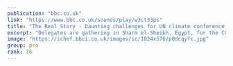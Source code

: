```yaml
---
publication: "bbc.co.uk"
link: "https://www.bbc.co.uk/sounds/play/w3ct33ps"
title: "The Real Story - Daunting challenges for UN climate conference - BBC Sounds"
excerpt: "Delegates are gathering in Sharm el-Sheikh, Egypt, for the COP27 UN climate conference"
image: "https://ichef.bbci.co.uk/images/ic/1024x576/p0dcqyfc.jpg"
group: pro
rank: 16
---
```

